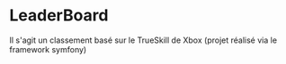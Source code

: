 # LeaderBoard
Il s'agit un classement basé sur le TrueSkill de Xbox (projet réalisé via le framework symfony)
